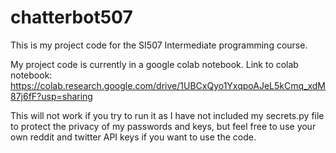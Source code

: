 # chatterbot507
This is my project code for the SI507 Intermediate programming course. 

My project code is currently in a google colab notebook.
Link to colab notebook: https://colab.research.google.com/drive/1UBCxQyo1YxqpoAJeL5kCmq_xdM87j6fF?usp=sharing

This will not work if you try to run it as I have not included my secrets.py file to protect the privacy of my passwords and keys,
but feel free to use your own reddit and twitter API keys if you want to use the code.
